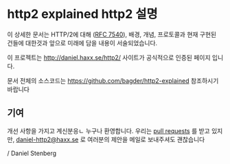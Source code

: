 http2 explained
http2 설명
===============

이 상세한 문서는 HTTP/2에 대해 ([RFC
7540](https://httpwg.github.io/specs/rfc7540.html)), 배경, 개념,
프로토콜과 현재 구현된 건들에 대한것과 앞으로 미래에 담을 내용이 서술되었습니다.

이 프로젝트는 http://daniel.haxx.se/http2/ 사이트가 공식적으로 인증된 페이지 입니다.


문서 전체의 소스코드는 https://github.com/bagder/http2-explained 참조하시기 바랍니다

기여
------------

개선 사항을 가지고 계신분응ㄴ 누구나 환영합니다. 우리는 [pull
requests](https://github.com/bagder/http2-explained/pulls) 를 받고 있지만,
daniel-http2@haxx.se 로 여러분의 제안을 메일로 보내주셔도 괜찮습니다 

 / Daniel Stenberg
